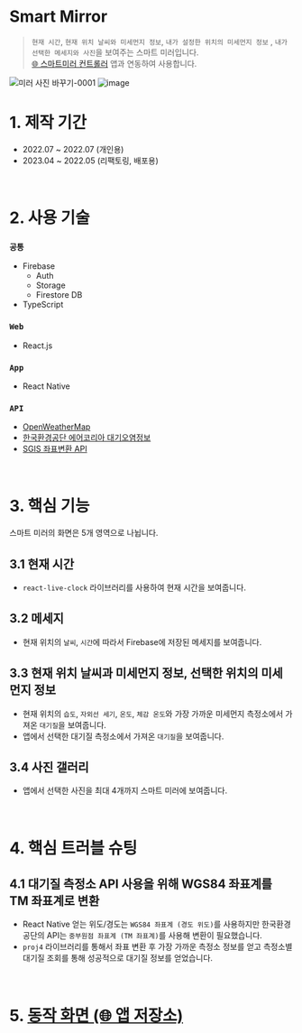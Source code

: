 # Smart Mirror

> `현재 시간`, `현재 위치 날씨와 미세먼지 정보`, `내가 설정한 위치의 미세먼지 정보` , `내가 선택한 메세지와 사진`을 보여주는 스마트 미러입니다.  
> [🌐 스마트미러 컨트롤러](https://github.com/Strongorange/newMirrorController) 앱과 연동하여 사용합니다.

![미러 사진 바꾸기-0001](https://github.com/Strongorange/newMirror/assets/74127841/0a753613-6936-4821-908a-3ddfb09cf3e6)
![image](https://github.com/Strongorange/newMirror/assets/74127841/f5938a0e-593e-4ac7-9bdf-4a21031ae96d)


# 1. 제작 기간

- 2022.07 ~ 2022.07 (개인용)
- 2023.04 ~ 2022.05 (리팩토링, 배포용)

</br>

# 2. 사용 기술

### `공통`

- Firebase
  - Auth
  - Storage
  - Firestore DB
- TypeScript

### `Web`

- React.js

### `App`

- React Native

### `API`

- [OpenWeatherMap](https://openweathermap.org/)
- [한국환경공단 에어코리아 대기오염정보](https://www.data.go.kr/tcs/dss/selectApiDataDetailView.do?publicDataPk=15073861)
- [SGIS 좌표변환 API](https://sgis.kostat.go.kr/developer/html/newOpenApi/api/dataApi/coord.html#transcoord)

</br>

# 3. 핵심 기능

스마트 미러의 화면은 5개 영역으로 나뉩니다.

## 3.1 현재 시간

- `react-live-clock` 라이브러리를 사용하여 현재 시간을 보여줍니다.

## 3.2 메세지

- 현재 위치의 `날씨`, `시간`에 따라서 Firebase에 저장된 메세지를 보여줍니다.

## 3.3 현재 위치 날씨과 미세먼지 정보, 선택한 위치의 미세먼지 정보

- 현재 위치의 `습도`, `자외선 세기`, `온도`, `체감 온도`와 가장 가까운 미세먼지 측정소에서 가져온 `대기질`을 보여줍니다.
- 앱에서 선택한 대기질 측정소에서 가져온 `대기질`을 보여줍니다.

## 3.4 사진 갤러리

- 앱에서 선택한 사진을 최대 4개까지 스마트 미러에 보여줍니다.

</br>

# 4. 핵심 트러블 슈팅

## 4.1 대기질 측정소 API 사용을 위해 WGS84 좌표계를 TM 좌표계로 변환
- React Native 얻는 위도/경도는 `WGS84 좌표계 (경도 위도)`를 사용하지만 한국환경공단의 API는 `중부원점 좌표계 (TM 좌표계)`를 사용해 변환이 필요했습니다.
- `proj4` 라이브러리를 통해서 좌표 변환 후 가장 가까운 측정소 정보를 얻고 측정소별 대기질 조회를 통해 성공적으로 대기질 정보를 얻었습니다.


</br>

# 5. [동작 화면 (🌐 앱 저장소)](https://github.com/Strongorange/newMirrorController)


